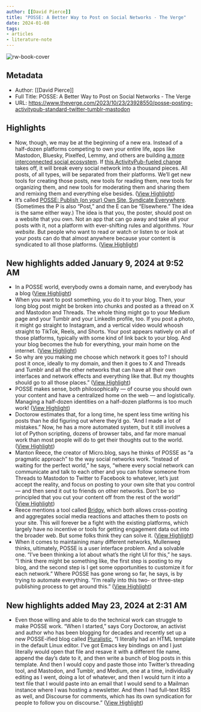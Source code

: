 ```yaml
---
author: [[David Pierce]]
title: "POSSE: A Better Way to Post on Social Networks - The Verge"
date: 2024-01-08
tags: 
- articles
- literature-note
---
```

![rw-book-cover](https://cdn.vox-cdn.com/thumbor/Qc0VmdsNGUhdC31iK-Z56GKB9kI=/0x0:3000x2000/1200x628/filters:focal(1500x1000:1501x1001)/cdn.vox-cdn.com/uploads/chorus_asset/file/24596746/236620_Activitypub_New_Social_Protocol_HHerrera.jpeg)

## Metadata
- Author: [[David Pierce]]
- Full Title: POSSE: A Better Way to Post on Social Networks - The Verge
- URL: https://www.theverge.com/2023/10/23/23928550/posse-posting-activitypub-standard-twitter-tumblr-mastodon

## Highlights
- Now, though, we may be at the beginning of a new era. Instead of a half-dozen platforms competing to own your entire life, apps like Mastodon, Bluesky, Pixelfed, Lemmy, and others are building [a more interconnected social ecosystem](https://www.theverge.com/23686584/twitter-alternative-social-media-platforms-mastodon-bluesky-activitypub-protocol). If [this ActivityPub-fueled change](https://www.theverge.com/2023/4/20/23689570/activitypub-protocol-standard-social-network) takes off, it will break every social network into a thousand pieces. All posts, of all types, will be separated from their platforms. We’ll get new tools for creating those posts, new tools for reading them, new tools for organizing them, and new tools for moderating them and sharing them and remixing them and everything else besides. ([View Highlight](https://read.readwise.io/read/01hkjtfkmwvqmsyfz61wa9ajqs))
- It’s called [POSSE: Publish (on your) Own Site, Syndicate Everywhere](https://indieweb.org/POSSE). (Sometimes the P is also “Post,” and the E can be “Elsewhere.” The idea is the same either way.) The idea is that you, the poster, should post on a website that you own. Not an app that can go away and take all your posts with it, not a platform with ever-shifting rules and algorithms. *Your website*. But people who want to read or watch or listen to or look at your posts can do that almost anywhere because your content is syndicated to all those platforms. ([View Highlight](https://read.readwise.io/read/01hkjtghakmez6mms0qs1mjmvm))
## New highlights added January 9, 2024 at 9:52 AM
- In a POSSE world, everybody owns a domain name, and everybody has a blog ([View Highlight](https://read.readwise.io/read/01hkngz7ncgdbv4z8kbczsa8ar))
- When you want to post something, you do it to your blog. Then, your long blog post might be broken into chunks and posted as a thread on X and Mastodon and Threads. The whole thing might go to your Medium page and your Tumblr and your LinkedIn profile, too. If you post a photo, it might go straight to Instagram, and a vertical video would whoosh straight to TikTok, Reels, and Shorts. Your post appears natively on all of those platforms, typically with some kind of link back to your blog. And your blog becomes the hub for everything, your main home on the internet. ([View Highlight](https://read.readwise.io/read/01hknh0cc5qvg256ejwk29frtr))
- So why are you making me choose which network it goes to? I should post it once, ideally to my domain, and then it goes to X and Threads and Tumblr and all the other networks that can have all their own interfaces and network effects and everything like that. But my thoughts should go to all those places.” ([View Highlight](https://read.readwise.io/read/01hknh177c6hht1gfnmha2h4yr))
- POSSE makes sense, both philosophically — of course you should own your content and have a centralized home on the web — and logistically. Managing a half-dozen identities on a half-dozen platforms is too much work! ([View Highlight](https://read.readwise.io/read/01hknh1hv3e68tn2g7dfxt6r92))
- Doctorow estimates that, for a long time, he spent less time writing his posts than he did figuring out where they’d go. “And I made a lot of mistakes.” Now, he has a more automated system, but it still involves a lot of Python scripting, dozens of browser tabs, and far more manual work than most people will do to get their thoughts out to the world. ([View Highlight](https://read.readwise.io/read/01hknh758sgmacmwhyg4zmdt79))
- Manton Reece, the creator of Micro.blog, says he thinks of POSSE as “a pragmatic approach” to the way social networks work. “Instead of waiting for the perfect world,” he says, “where every social network can communicate and talk to each other and you can follow someone from Threads to Mastodon to Twitter to Facebook to whatever, let’s just accept the reality, and focus on posting to your own site that you control — and then send it out to friends on other networks. Don’t be so principled that you cut your content off from the rest of the world!” ([View Highlight](https://read.readwise.io/read/01hknh816v5zqhbhyybhvej3de))
- Reece mentions a tool called [Bridgy](https://brid.gy/about), which both allows cross-posting and aggregates social media reactions and attaches them to posts on your site. This will forever be a fight with the existing platforms, which largely have no incentive or tools for getting engagement data out into the broader web. But some folks think they can solve it. ([View Highlight](https://read.readwise.io/read/01hknh8sda1amv8ban5pabghzt))
- When it comes to maintaining many different networks, Mullenweg thinks, ultimately, POSSE is a user interface problem. And a solvable one. “I’ve been thinking a lot about what’s the right UI for this,” he says. “I think there might be something like, the first step is posting to my blog, and the second step is I get some opportunities to customize it for each network.” Where POSSE has gone wrong so far, he says, is by trying to automate everything. “I’m really into this two- or three-step publishing process to get around this.” ([View Highlight](https://read.readwise.io/read/01hknh9ew0cz0yjwcf14zecyrq))
## New highlights added May 23, 2024 at 2:31 AM
- Even those willing and able to do the technical work can struggle to make POSSE work. “When I started,” says Cory Doctorow, an activist and author who has been blogging for decades and recently set up a new POSSE-ified blog called [Pluralistic](https://pluralistic.net/), “I literally had an HTML template in the default Linux editor. I’ve got Emacs key bindings on and I just literally would open that file and resave it with a different file name, append the day’s date to it, and then write a bunch of blog posts in this template. And then I would copy and paste those into Twitter’s threading tool, and Mastodon, and Tumblr, and Medium, one at a time, individually editing as I went, doing a lot of whatever, and then I would turn it into a text file that I would paste into an email that I would send to a Mailman instance where I was hosting a newsletter. And then I had full-text RSS as well, and Discourse for comments, which has its own syndication for people to follow you on discourse.” ([View Highlight](https://read.readwise.io/read/01hygv2fraybqmmjmvwkqz5jda))
